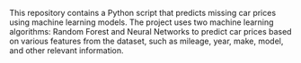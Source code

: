 This repository contains a Python script that predicts missing car prices using machine learning models. The project uses two machine learning algorithms: Random Forest and Neural Networks to predict car prices based on various features from the dataset, such as mileage, year, make, model, and other relevant information.
